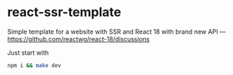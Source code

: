 # react-ssr-template

Simple template for a website with SSR and React 18 with brand new API — https://github.com/reactwg/react-18/discussions

Just start with

```bash
npm i && make dev
```
